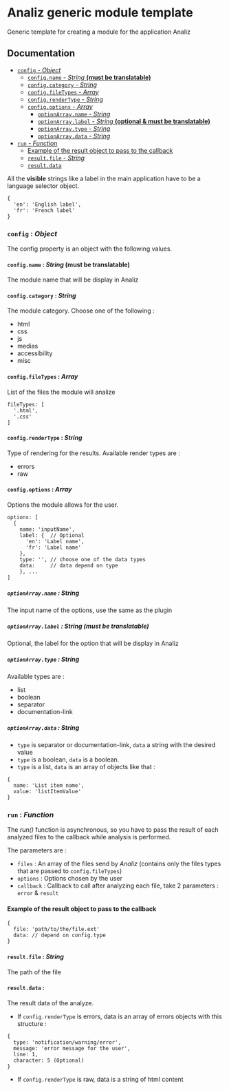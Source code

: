 # Analiz generic module template
Generic template for creating a module for the application Analiz

## Documentation

- [`config` - _Object_](#config-object)
	- [`config.name` - _String_ **(must be translatable)**](#configname-string-must-be-translatable)
	- [`config.category` - _String_](#configcategory-string)
	- [`config.fileTypes` - _Array_](#configfiletypes-array)
	- [`config.renderType` - _String_](#configrendertype-string)
	- [`config.options` -  _Array_](#configoptions-array)
		- [`optionArray.name` - _String_](#optionarrayname-string)
		- [`optionArray.label` - _String_ **(optional & must be translatable)**](#optionarraylabel-string-must-be-translatable)
		- [`optionArray.type` - _String_](#optionarraytype-string)
		- [`optionArray.data` - _String_](#optionarraydata-string)
- [`run` - _Function_](#run-function)
	- [Example of the result object to pass to the callback](#example-of-the-result-object-to-pass-to-the-callback)
	- [`result.file` - _String_](#resultfile-string)
	- [`result.data`](#resultdata-)

All the **visible** strings like a label in the main application have to be a language selector object.
```
{
  'en': 'English label',
  'fr': 'French label'
}
```

### `config` : _Object_
The config property is an object with the following values.

#### `config.name` : _String_ **(must be translatable)**
The module name that will be display in Analiz

#### `config.category` : _String_
The module category. Choose one of the following :
- html
- css
- js
- medias
- accessibility
- misc

#### `config.fileTypes` : _Array_
List of the files the module will analize
```
fileTypes: [
  '.html',
  '.css'
]
```

#### `config.renderType` : _String_
Type of rendering for the results. Available render types are :
- errors
- raw

#### `config.options` :  _Array_
Options the module allows for the user.

```
options: [
  {
    name: 'inputName',
    label: {  // Optional
      'en': 'Label name',
      'fr': 'Label name'
    },
    type: '', // choose one of the data types
    data:     // data depend on type
    }, ...
]
```

##### `optionArray.name` : _String_
The input name of the options, use the same as the plugin

##### `optionArray.label` : _String_ **(must be translatable)**
Optional, the label for the option that will be display in Analiz
##### `optionArray.type` : _String_
Available types are :
- list
- boolean
- separator
- documentation-link

##### `optionArray.data` : _String_
- `type` is separator or documentation-link, `data` a string with the desired value
- `type` is a boolean, `data` is a boolean.
- `type` is a list, `data` is an array of objects like that :

```
{
  name: 'List item name',
  value: 'listItemValue'
}

```


### `run` : _Function_
The _run()_ function is asynchronous, so you have to pass the result of each analyzed files to the callback while analysis is performed.

The parameters are :
- `files` : An array of the files send by _Analiz_ (contains only the files types that are passed to `config.fileTypes`)
- `options` : Options chosen by the user
- `callback` : Callback to call after analyzing each file, take 2 parameters : `error` & `result`

#### Example of the result object to pass to the callback
```
{
  file: 'path/to/the/file.ext'
  data: // depend on config.type
}
```

#### `result.file` : _String_
The path of the file

#### `result.data` :
The result data of the analyze.
- If `config.renderType` is errors, data is an array of errors objects with this structure :

```
{
  type: 'notification/warning/error',
  message: 'error message for the user',
  line: 1,
  character: 5 (Optional)
}
```

- If `config.renderType` is raw, data is a string of html content
